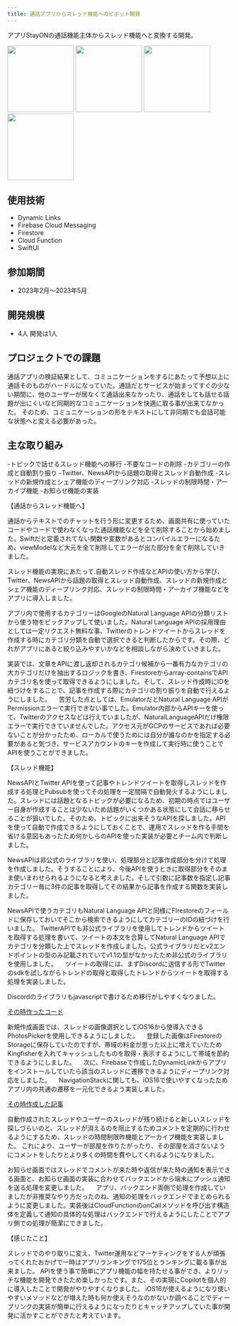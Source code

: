 ```yaml
---
title: 通話アプリからスレッド機能へのピボット開発
---
```


アプリStayONの通話機能主体からスレッド機能へと変換する開発。

<img src="https://i.gyazo.com/4e151a2a2a49de45a1469d1ee145f5a2.png" width="150rem" />
<img src="https://i.gyazo.com/cf905a297f8b696242eb339fe830b741.jpg" width="150rem" />
<img src="https://i.gyazo.com/eb770fb6355ad5a12ff6829f76758171.png" width="150rem" />
<img src="https://i.gyazo.com/a63aa2c743524a4e041c65d9e477fdb0.gif" width="150rem" />

## 使用技術

- Dynamic Links
- Firebase Cloud Messaging
- Firestore
- Cloud Function
- SwiftUI

## 参加期間

- 2023年2月〜2023年5月

## 開発規模

- 4人
  開発は1人

## プロジェクトでの課題

通話アプリの検証結果として、コミュニケーションをするにあたって予想以上に通話そのものがハードルになっていた。通話だとサービスが始まってすぐの少ない期間に、他のユーザーが居なくて通話出来なかったり、通話をしても話せる話題が出にくいなど同期的なコミュニケーションを快適に取る事が出来てなかった。
そのため、コミュニケーションの形をテキストにして非同期でも会話可能な状態へと変える必要があった。

## 主な取り組み

-トピックで話せるスレッド機能への移行 -不要なコードの削除 -カテゴリーの作成と自動割り振り
-Twitter、NewsAPIから話題の取得とスレッド自動作成 -スレッドの新規作成とシェア機能のディープリンク対応 -スレッドの制限時間・アーカイブ機能 -お知らせ機能の実装

【通話からスレッド機能へ】

通話からテキストでのチャットを行う形に変更するため、画面共有に使っていたコードやコードで使わなくなった通話機能などを全て削除することから始めました。Swiftだと定義されてない関数や変数があるとコンパイルエラーになるため、viewModelなど大元を全て削除してエラーが出た部分を全て削除していきました。

スレッド機能の実現にあたって.自動スレッド作成などAPIの使い方から学び、Twitter、NewsAPIから話題の取得とスレッド自動作成、スレッドの新規作成とシェア機能のディープリンク対応、スレッドの制限時間・アーカイブ機能などをアプリに導入しました。

アプリ内で使用するカテゴリーはGoogleのNatural Language APIの分類リストから使う物をピックアップして使いました。Natural Language APIの採用理由としては一定リクエスト無料な事、Twitterのトレンドツイートからスレッドを作成する時にカテゴリ分類を自動で選択できると判断したからです。その際、どれがアプリにあると絞り込みやすいかなどを相談しながら決めていきました。

実装では、文章をAPIに渡し返却されるカテゴリ候補から一番有力なカテゴリの大カテゴリだけを抽出するロジックを書き、Firestoreからarray-containsでAPIカテゴリ名を使って取得できるようにしました。そして、スレッド作成時にIDを紐づけをすることで、記事を作成する際にカテゴリの割り振りを自動で行えるようにしました。
　苦労した点としては、EmulatorだとNatural Language APIがPermissionエラーで実行できない事でした。Emulator内部からAPIキーを使って、Twitterのアクセスなどは行えていましたが、NaturalLanguageAPIだけ権限エラーで実行できていませんでした。アクセス元がGCPのサービスであれば必要ないことが分かったため、ローカルで使うためには自分が誰なのかを指定する必要があると気づき、サービスアカウントのキーを作成して実行時に使うことでAPIを使うことができました。

【スレッド機能】

NewsAPIとTwitter APIを使って記事やトレンドツイートを取得しスレッドを作成する処理とPubsubを使ってその処理を一定間隔で自動発火するようにしました。スレッドには話題となるトピックが必要になるため、初期の時点ではユーザー自身が作成することは少ないため話題がいくつかある状態にして会話に移らせることが狙いでした。そのため、トピックに出来そうなAPIを探しました。APIを使って自動で作成できるようにしておくことで、運用でスレッドを作る手間を省ける意図もあったため何かしらのAPIを使った実装が必要とチーム内で判断しました。

NewsAPIは非公式のライブラリを使い、処理部分と記事作成部分を分けて処理を作成しました。そうすることにより、今後APIを使うときに取得部分をそのまま使いまわせられるようになると考えました。そして引数に記事数を指定し記事カテゴリー毎に3件の記事を取得してその結果から記事を作成する関数を実装しました。

NewsAPIで使うカテゴリもNatural Language APIと同様にFIrestoreのフィールドに保存しておいてそこから検索できるようにしてカテゴリーのIDの紐づけを行いました。
TwitterAPIでも非公式ライブラリを使用してトレンドからツイートを取得する処理を書いて、ツイートの本文を合算してNatural Language APIでカテゴリを分類した上でスレッドを作成しました。公式ライブラリだとv2エンドポイントの型のみ記載されていてv1.1の型がなかったため非公式のライブラリを使用しました。
　ツイートの取得には、まずDiscordに送信する形でTwitterのsdkを試しながらトレンドの取得と取得したトレンドからツイートを取得する処理を実装しました。

Discordのライブラリもjavascriptで書けるため移行がしやすくなりました。

[その時作ったコード](https://github.com/hulk510/torendo-hoshi)

新規作成画面では、スレッドの画像選択としてiOS16から使導入できるPhotosPickerを使用しできるようにしました。
　登録した画像はFirestoreのStorageに保存していたのですが、帯域の料金が思った以上に増えていたためKingfisherを入れてキャッシュしたものを取得・表示するようにして帯域を節約できるようにしました。
　次に、Firebaseで作成したDynamicLinkからアプリをインストールしていたら該当のスレッドに遷移できるようにディープリンク対応をしました。
　NavigationStackに関しても、iOS16で使いやすくなったためアプリ内の共通の遷移を一元化できるよう実装しました。

[その時作成した記事](https://zenn.dev/hulk510/articles/swiftui-navigation-stack)

自動作成されたスレッドやユーザーのスレッドが残り続けると新しいスレッドを探しづらいのと、スレッドが消えるのを阻止するためコメントを定期的に行わせるようにするため、スレッドの時間制限昨機能とアーカイブ機能を実装しました。
これにより、ユーザーが部屋を作りたがったり、その部屋を消さないようにコメントをしたりとより多くの時間を費やしてくれるようになりました。

お知らせ画面ではスレッドでコメントが来た時や返信が来た時の通知を表示できる画面と、お知らせ画面の実装に合わせてバックエンドから端末にプッシュ通知を送る処理を変更しました。
　アプリ、バックエンド両側で処理を作成していましたが非推奨なやり方だったのね、通知の処理をバックエンドでまとめられるように変更しました。実装後はCloudFunctionのonCallメソッドを呼び出す構造体を定義して通知の具体的な処理はバックエンドで行えるようにしたことでアプリ側での処理が簡潔にできました。

【感じたこと】

スレッドでのやり取りに変え、Twitter運用などマーケティングをする人が頑張ってくれたおかげで一時はアプリランキングで175位とランキングに載る事が出来ました。
APIを使う事で簡単にアプリ機能の幅を持たせる事ができ、よりリッチな機能を開発できたため楽しかったです。また、その実現にCopilotを個人的に導入したことで開発がやりやすくなりました。
iOS16が使えるようになり使いやすいメソッドなどが増えた時も何か使えそうなのがないか調べることでディープリンクの実装が簡単に行えるようになったりとキャッチアップしていた事が開発に活かすことができたと考えています。
